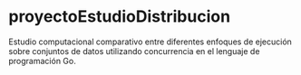 # proyectoEstudioDistribucion
Estudio computacional comparativo entre diferentes enfoques de ejecución sobre conjuntos de datos utilizando concurrencia en el lenguaje de programación Go.
